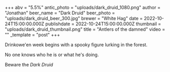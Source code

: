 +++
abv = "5.5%"
antic_photo = "uploads/dark_druid_1080.png"
author = "Jonathan"
beer_name = "Dark Druid"
beer_photo = "uploads/dark_druid_beer_300.jpg"
brewer = "White Hag"
date = 2022-10-24T15:00:00.000Z
publishdate = 2022-10-24T15:00:00.000Z
thumbnail = "uploads/dark_druid_thumbnail.png"
title = "Antlers of the damned"
video = ""
_template = "post"
+++

Drinkowe'en week begins with a spooky figure lurking in the forest. 

No one knows who he is or what he's doing. 

Beware the _Dark Druid_
